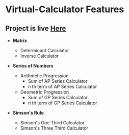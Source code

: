 # Virtual-Calculator Features

## Project is live [Here](https://akhiparmar.github.io/Virtual-Calculator/Calculator.html)

* **Matrix** 
  * Determinant Calculator
  * Inverse Calculator
  
* **Series of Numbers**
  * Arithmetic Progression
    * Sum of AP Series Calculator
    * n th term of AP Series Calculator
  * Geometric Progression
    * Sum of GP Series Calculator
    * n th term of GP Series Calculator
    
* **Simson's Rule**
  * Simson's One Third Calculator
  * Simson's Three Third Calculator
